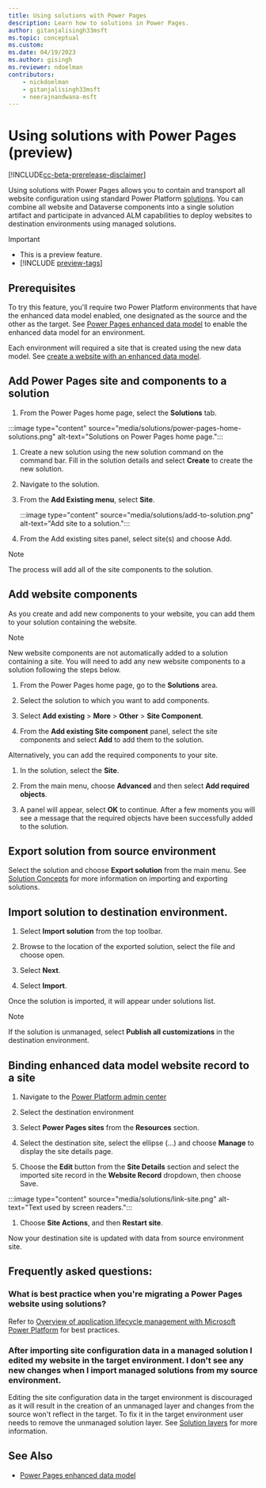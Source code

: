 ```yaml
---
title: Using solutions with Power Pages
description: Learn how to solutions in Power Pages.
author: gitanjalisingh33msft
ms.topic: conceptual
ms.custom: 
ms.date: 04/19/2023
ms.author: gisingh
ms.reviewer: ndoelman
contributors:
    - nickdoelman
    - gitanjalisingh33msft
    - neerajnandwana-msft
---
```


# Using solutions with Power Pages (preview)

[!INCLUDE[cc-beta-prerelease-disclaimer](../includes/cc-beta-prerelease-disclaimer.md)]

Using solutions with Power Pages allows you to contain and transport all website configuration using standard Power Platform [solutions](/power-platform/alm/solution-concepts-alm). You can combine all website and Dataverse components into a single solution artifact and participate in advanced ALM capabilities to deploy websites to destination environments using managed solutions. 

> [!IMPORTANT]
> - This is a preview feature.
> - [!INCLUDE [preview-tags](../includes/cc-preview-features-definition.md)]

## Prerequisites

To try this feature, you'll require two Power Platform environments that have the enhanced data model enabled, one designated as the source and the other as the target. See [Power Pages enhanced data model](../getting-started/enhanced-data-model.md) to enable the enhanced data model for an environment.

Each environment will required a site that is created using the new data model. See [create a website with an enhanced data model](../getting-started/enhanced-data-model.md#create-a-website-with-an-enhanced-data-model).

## Add Power Pages site and components to a solution

1. From the Power Pages home page, select the **Solutions** tab.

:::image type="content" source="media/solutions/power-pages-home-solutions.png" alt-text="Solutions on Power Pages home page.":::

1. Create a new solution using the new solution command on the command bar. Fill in the solution details and select **Create** to create the new solution. 

1. Navigate to the solution.

1. From the **Add Existing menu**, select **Site**.

    :::image type="content" source="media/solutions/add-to-solution.png" alt-text="Add site to a solution.":::

1. From the Add existing sites panel, select site(s) and choose Add.

> [!NOTE]
> The process will add all of the site components to the solution.

## Add website components

As you create and add new components to your website, you can add them to your solution containing the website.

> [!NOTE]
> New website components are not automatically added to a solution containing a site. You will need to add any new website components to a solution following the steps below.

1. From the Power Pages home page, go to the **Solutions** area.

1. Select the solution to which you want to add components.

1. Select **Add existing** > **More** > **Other** > **Site Component**.
 
1. From the **Add existing Site component** panel, select the site components and select **Add** to add them to the solution.

Alternatively, you can add the required components to your site.

1. In the solution, select the **Site**.

1. From the main menu, choose **Advanced** and then select **Add required objects**.

1. A panel will appear, select **OK** to continue. After a few moments you will see a message that the required objects have been successfully added to the solution.

## Export solution from source environment

Select the solution and choose **Export solution** from the main menu. See [Solution Concepts](/power-platform/alm/solution-concepts-alm) for more information on importing and exporting solutions.

## Import solution to destination environment.

1. Select **Import solution** from the top toolbar.

1. Browse to the location of the exported solution, select the file and choose open.

1. Select **Next**.

1. Select **Import**.

Once the solution is imported, it will appear under solutions list.

> [!NOTE]
> If the solution is unmanaged, select **Publish all customizations** in the destination environment.

## Binding enhanced data model website record to a site

1. Navigate to the [Power Platform admin center](https://aka.ms/ppac)

1. Select the destination environment

1. Select **Power Pages sites** from the **Resources** section.

1. Select the destination site, select the ellipse (…) and choose **Manage** to display the site details page.

1. Choose the **Edit** button from the **Site Details** section and select the imported site record in the **Website Record** dropdown, then choose Save.

:::image type="content" source="media/solutions/link-site.png" alt-text="Text used by screen readers.":::

1. Choose **Site Actions**, and then **Restart site**.

Now your destination site is updated with data from source environment site.

## Frequently asked questions: 

### What is best practice when you're migrating a Power Pages website using solutions? 

Refer to [Overview of application lifecycle management with Microsoft Power Platform](/power-platform/alm/overview-alm) for best practices.

### After importing site configuration data in a managed solution I edited my website in the target environment. I don't see any new changes when I import managed solutions from my source environment.

Editing the site configuration data in the target environment is discouraged as it will result in the creation of an unmanaged layer and changes from the source won't reflect in the target. To fix it in the target environment user needs to remove the unmanaged solution layer. See [Solution layers](/power-platform/alm/solution-layers-alm) for more information.

## See Also
- [Power Pages enhanced data model](../getting-started/enhanced-data-model.md)


